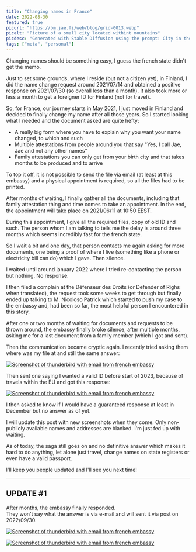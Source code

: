 ```yaml
---
title: "Changing names in France"
date: 2022-08-30
featured: true
picurl: "https://bm.jae.fi/web/blog/grid-0013.webp"
picalt: "Picture of a small city located withint mountains"
picdesc: "Generated with Stable Diffusion using the prompt: City in the heart of mountains; upscaled using chaiNNer"
tags: ["meta", "personal"]
---
```


Changing names should be something easy, I guess the french state didn't get the memo.

Just to set some grounds, where I reside (but not a citizen yet), in Finland, I did the name change request around 2021/07/14 and obtained a positive response on 2021/07/30 (so overall less than a month). It also took more or less a month to get a foreigner ID for Finland (not for travel).

So, for France, our journey starts in May 2021, I just moved in Finland and decided to finally change my name after all those years. So I started looking what I needed and the document asked are quite hefty:

- A really big form where you have to explain why you want your name changed, to which and such
- Multiple attestations from people around you that say "Yes, I call Jae, Jae and not any other names"
- Family attestations you can only get from your birth city and that takes months to be produced and to arrive

To top it off, it is not possible to send the file via email (at least at this embassy) and a physical appointment is required, so all the files had to be printed.

After months of waiting, I finally gather all the documents, including that family attestation thing and time comes to take an appointment. In the end, the appointment will take place on 2021/06/11 at 10:50 EEST.

During this appointment, I give all the required files, copy of old ID and such. The person whom I am talking to tells me the delay is around three months which seems incredibly fast for the french state.

So I wait a bit and one day, that person contacts me again asking for more documents, one being a proof of where I live (something like a phone or electricity bill can do) which I gave. Then silence.

I waited until around january 2022 where I tried re-contacting the person but nothing. No response.

I then filed a complain at the Défenseur des Droits (or Defender of Righs when translated), the request took some weeks to get through but finally ended up talking to M. Nicoloso Patrick which started to push my case to the embassy and, had been so far, the most helpful person I encountered in this story.

After one or two months of waiting for documents and requests to be thrown around, the embassy finally broke silence, after multiple months, asking me for a last document from a family member (which I got and sent).

Then the communication became cryptic again. I recently tried asking them where was my file at and still the same answer:

[![Screenshot of thunderbird with email from french embassy](https://bm.jae.fi/web/name1.png)](https://bm.jae.fi/web/name1.png)

Then sent one saying I wanted a valid ID before start of 2023, because of travels within the EU and got this response:

[![Screenshot of thunderbird with email from french embassy](https://bm.jae.fi/web/name2.png)](https://bm.jae.fi/web/name2.png)

I then asked to know if I would have a guaranteed response at least in December but no answer as of yet.

I will update this post with new screenshots when they come. Only non-publicly available names and addresses are blanked. I'm just fed up with waiting.

As of today, the saga still goes on and no definitive answer which makes it hard to do anything, let alone just travel, change names on state registers or even have a valid passport.

I'll keep you people updated and I'll see you next time!

---

## UPDATE #1

After months, the embassy finally responded.  
They won't say what the answer is via e-mail and will sent it via post on 2022/09/30.

[![Screenshot of thunderbird with email from french embassy](https://bm.jae.fi/web/name3.png)](https://bm.jae.fi/web/name3.png)

[![Screenshot of thunderbird with email from french embassy](https://bm.jae.fi/web/name4.png)](https://bm.jae.fi/web/name4.png)
